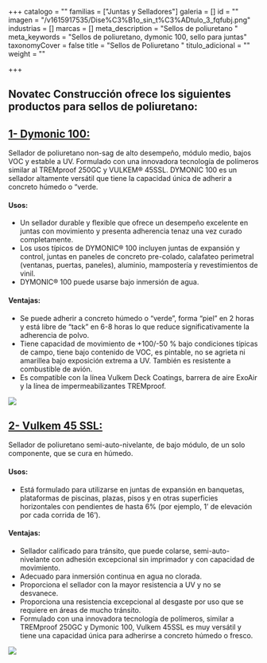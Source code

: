 +++
catalogo = ""
familias = ["Juntas y Selladores"]
galeria = []
id = ""
imagen = "/v1615917535/Dise%C3%B1o_sin_t%C3%ADtulo_3_fqfubj.png"
industrias = []
marcas = []
meta_description = "Sellos de poliuretano "
meta_keywords = "Sellos de poliuretano, dymonic 100, sello para juntas"
taxonomyCover = false
title = "Sellos de Poliuretano "
titulo_adicional = ""
weight = ""

+++
## Novatec Construcción ofrece los siguientes productos para sellos de poliuretano:

## [**1- Dymonic 100:**](http://www.eucomex.com.mx/portafolio/productos/selladores-rellenos/poliuretano/dymonic-100/)

Sellador de poliuretano non-sag de alto desempeño, módulo medio, bajos VOC y estable a UV. Formulado con una innovadora tecnología de polímeros similar al TREMproof 250GC y VULKEM® 45SSL. DYMONIC 100 es un sellador altamente versátil que tiene la capacidad única de adherir a concreto húmedo o “verde.

#### **Usos:**

* Un sellador durable y flexible que ofrece un desempeño excelente en juntas con movimiento y presenta adherencia tenaz una vez curado completamente.
* Los usos típicos de DYMONIC® 100 incluyen juntas de expansión y control, juntas en paneles de concreto pre-colado, calafateo perimetral (ventanas, puertas, paneles), aluminio, mampostería y revestimientos de vinil.
* DYMONIC® 100 puede usarse bajo inmersión de agua.

#### **Ventajas:**

* Se puede adherir a concreto húmedo o “verde”, forma “piel” en 2 horas y está libre de “tack” en 6-8 horas lo que reduce significativamente la adherencia de polvo.
* Tiene capacidad de movimiento de +100/-50 % bajo condiciones típicas de campo, tiene bajo contenido de VOC, es pintable, no se agrieta ni amarillea bajo exposición extrema a UV. También es resistente a combustible de avión.
* Es compatible con la línea Vulkem Deck Coatings, barrera de aire ExoAir y la línea de impermeabilizantes TREMproof.

![](https://res.cloudinary.com/drnun7bay/image/upload/v1611336997/WhatsApp_Image_2021-01-22_at_11.31.59_f7kyvb.jpg)

## [**2- Vulkem 45 SSL:**](http://www.eucomex.com.mx/portafolio/productos/selladores-rellenos/poliuretano/vulkem-45ssl/)

Sellador de poliuretano semi-auto-nivelante, de bajo módulo, de un solo componente, que se cura en húmedo.

#### **Usos:**

* Está formulado para utilizarse en juntas de expansión en banquetas, plataformas de piscinas, plazas, pisos y en otras superficies horizontales con pendientes de hasta 6% (por ejemplo, 1’ de elevación por cada corrida de 16’).

#### **Ventajas:**

* Sellador calificado para tránsito, que puede colarse, semi-auto-nivelante con adhesión excepcional sin imprimador y con capacidad de movimiento.
* Adecuado para inmersión continua en agua no clorada.
* Proporciona el sellador con la mayor resistencia a UV y no se desvanece.
* Proporciona una resistencia excepcional al desgaste por uso que se requiere en áreas de mucho tránsito.
* Formulado con una innovadora tecnología de polímeros, similar a TREMproof 250GC y Dymonic 100, Vulkem 45SSL es muy versátil y tiene una capacidad única para adherirse a concreto húmedo o fresco.

![](https://res.cloudinary.com/drnun7bay/image/upload/v1611337306/WhatsApp_Image_2021-01-22_at_11.41.11_ahgj5i.jpg)